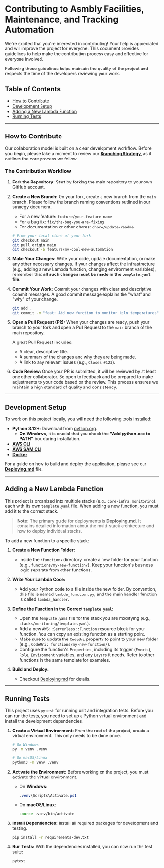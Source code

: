 # Contributing to Asmbly Facilities, Maintenance, and Tracking Automation

We're excited that you're interested in contributing! Your help is appreciated and will improve the project for everyone. This document provides guidelines to help make the contribution process easy and effective for everyone involved.

Following these guidelines helps maintain the quality of the project and respects the time of the developers reviewing your work.

## Table of Contents

- [How to Contribute](#how-to-contribute)
- [Development Setup](#development-setup)
- [Adding a New Lambda Function](#adding-a-new-lambda-function)
- [Running Tests](#running-tests)

---

## How to Contribute

Our collaboration model is built on a clear development workflow. Before you begin, please take a moment to review our [**Branching Strategy**](Branching%20Strategy.md), as it outlines the core process we follow.

### The Contribution Workflow

1.  **Fork the Repository:**
    Start by forking the main repository to your own GitHub account.

2.  **Create a New Branch:**
    On your fork, create a new branch from the `main` branch. Please follow the branch naming conventions outlined in our strategy document.

    * For a new feature: `feature/your-feature-name`
    * For a bug fix: `fix/the-bug-you-are-fixing`
    * For documentation or other chores: `chore/update-readme`

    ```bash
    # From your local clone of your fork
    git checkout main
    git pull origin main
    git checkout -b feature/my-cool-new-automation
    ```

3.  **Make Your Changes:**
    Write your code, update documentation, or make any other necessary changes. If your changes affect the infrastructure (e.g., adding a new Lambda function, changing environment variables), remember that **all such changes must be made in the `template.yaml` file.**

4.  **Commit Your Work:**
    Commit your changes with clear and descriptive commit messages. A good commit message explains the "what" and "why" of your change.

    ```bash
    git add .
    git commit -m "feat: Add new function to monitor kiln temperatures"
    ```

5.  **Open a Pull Request (PR):**
    When your changes are ready, push your branch to your fork and open a Pull Request to the `main` branch of the main repository.

    A great Pull Request includes:
    * A clear, descriptive title.
    * A summary of the changes and why they are being made.
    * A link to any relevant issues (e.g., `Closes #123`).

6.  **Code Review:**
    Once your PR is submitted, it will be reviewed by at least one other collaborator. Be open to feedback and be prepared to make adjustments to your code based on the review. This process ensures we maintain a high standard of quality and consistency.

---

## Development Setup

To work on this project locally, you will need the following tools installed:

*   **Python 3.12+**: Download from [python.org](https://www.python.org/downloads/).
    *   **On Windows**, it is crucial that you check the **"Add python.exe to PATH"** box during installation.
*   [**AWS CLI**](https://aws.amazon.com/cli/)
*   [**AWS SAM CLI**](https://docs.aws.amazon.com/serverless-application-model/latest/developerguide/serverless-sam-cli-install.html)
*   [**Docker**](https://www.docker.com/products/docker-desktop/)

For a guide on how to build and deploy the application, please see our [**Deploying.md**](Deploying.md) file.

---

## Adding a New Lambda Function

This project is organized into multiple stacks (e.g., `core-infra`, `monitoring`), each with its own `template.yaml` file. When adding a new function, you must add it to the correct stack.

> **Note:** The primary guide for deployments is **Deploying.md**. It contains detailed information about the multi-stack architecture and how to deploy individual stacks.

To add a new function to a specific stack:

1.  **Create a New Function Folder:**
    * Inside the `/functions` directory, create a new folder for your function (e.g., `functions/my-new-function/`). Keep your function's business logic separate from other functions.

2.  **Write Your Lambda Code:**
    * Add your Python code to a file inside the new folder. By convention, this file is named `lambda_function.py`, and the main handler function is called `lambda_handler`.

3.  **Define the Function in the Correct `template.yaml`:**
    * Open the `template.yaml` file for the stack you are modifying (e.g., `stacks/monitoring/template.yaml`).
    * Add a new `AWS::Serverless::Function` resource block for your function. You can copy an existing function as a starting point.
    * Make sure to update the `CodeUri` property to point to your new folder (e.g., `CodeUri: functions/my-new-function/`).
    * Configure the function's `Properties`, including its trigger (`Events`), `Role`, `Environment` variables, and any `Layers` it needs. Refer to other functions in the same template for examples.

4.  **Build and Deploy:**
    * Checkout [Deploying.md](Deploying.md) for details.

---

## Running Tests

This project uses `pytest` for running unit and integration tests. Before you can run the tests, you need to set up a Python virtual environment and install the development dependencies.

1.  **Create a Virtual Environment:**
    From the root of the project, create a virtual environment. This only needs to be done once.

    ```bash
    # On Windows
    py -m venv .venv

    # On macOS/Linux
    python3 -m venv .venv
    ```

2.  **Activate the Environment:**
    Before working on the project, you must activate the virtual environment.

    *   On **Windows**:
        ```powershell
        .venv\Scripts\Activate.ps1
        ```
    *   On **macOS/Linux**:
        ```bash
        source .venv/bin/activate
        ```

3.  **Install Dependencies:**
    Install all required packages for development and testing.

    ```bash
    pip install -r requirements-dev.txt
    ```

4.  **Run Tests:**
    With the dependencies installed, you can now run the test suite:

    ```bash
    pytest
    ```